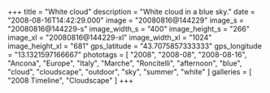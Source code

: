 +++
title = "White cloud"
description = "White cloud in a blue sky."
date = "2008-08-16T14:42:29.000"
image = "20080816@144229"
image_s = "20080816@144229-s"
image_width_s = "400"
image_height_s = "266"
image_xl = "20080816@144229-xl"
image_width_xl = "1024"
image_height_xl = "681"
gps_latitude = "43.7075857333333"
gps_longitude = "13.1321597166667"
phototags = [ "2008", "2008-08", "2008-08-16", "Ancona", "Europe", "Italy", "Marche", "Roncitelli", "afternoon", "blue", "cloud", "cloudscape", "outdoor", "sky", "summer", "white" ]
galleries = [ "2008 Timeline", "Cloudscape" ]
+++
